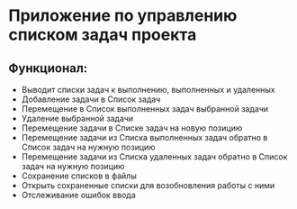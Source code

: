 # Приложение по управлению списком задач проекта
## Функционал:
- Выводит списки задач к выполнению, выполненных и удаленных
- Добавление задачи в Список задач
- Перемещение в Список выполненных задач выбранной задачи
- Удаление выбранной задачи
- Перемещение задачи в Списке задач на новую позицию
- Перемещение задачи из Списка выполненных задач обратно в Список задач на нужную позицию
- Перемещение задачи из Списка удаленных задач обратно в Список задач на нужную позицию
- Сохранение списков в файлы
- Открыть сохраненные списки для возобновления работы с ними
- Отслеживание ошибок ввода
